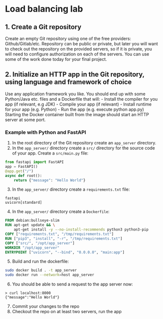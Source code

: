 # Load balancing lab
## 1. Create a Git repository
Create an empty Git repository using one of the free providers:
Github/Gitlab/etc. Repository can be public or private, but later you will want
to check out the repository on the provided servers, so if it is private, you
will need to configure authorization on each of the servers.
You can use some of the work done today for your final project.
## 2. Initialize an HTTP app in the Git repository, using language and framework of choice
Use any application framework you like. You should end up with some Python/Java
etc. files and a Dockerfile that will:
    - Install the compiler for you app (if relevant, e.g JDK)
    - Compile your app (if relevant)
    - Install runtime for your app (e.g. Python)
    - Run the app (e.g. execute python app.py)
Starting the Docker container built from the image should start an HTTP server
at some port.
### Example with Python and FastAPI
1. In the root directory of the Git repository create an `app_server` directory.
2. In the `app_server/` directory create a `src/` directory for
   the source code of your app. Create a `src/main.py` file:
```python
from fastapi import FastAPI
app = FastAPI()
@app.get("/")
async def root():
    return {"message": "Hello World"}
```
3. In the `app_server/` directory create a `requirements.txt` file:
```
fastapi
uvicorn[standard]
```
4. In the `app_server/` directory create a `Dockerfile`:
```dockerfile
FROM debian:bullseye-slim
RUN apt-get update && \
    apt-get install -y --no-install-recommends python3 python3-pip
COPY ["requirements.txt", "/tmp/requirements.txt"]
RUN ["pip3", "install", "-r", "/tmp/requirements.txt"]
COPY ["src/", "/opt/app_server"]
WORKDIR "/opt/app_server"
ENTRYPOINT ["uvicorn", "--bind", "0.0.0.0", "main:app"]
```
5. Build and run the dockerfile:
```bash
sudo docker build . -t app_server
sudo docker run --network=host app_server
```
6. You should be able to send a request to the app server now:
```
> curl localhost:8000
{"message":"Hello World"}
```
7. Commit your changes to the repo
8. Checkout the repo on at least two servers, run the app
